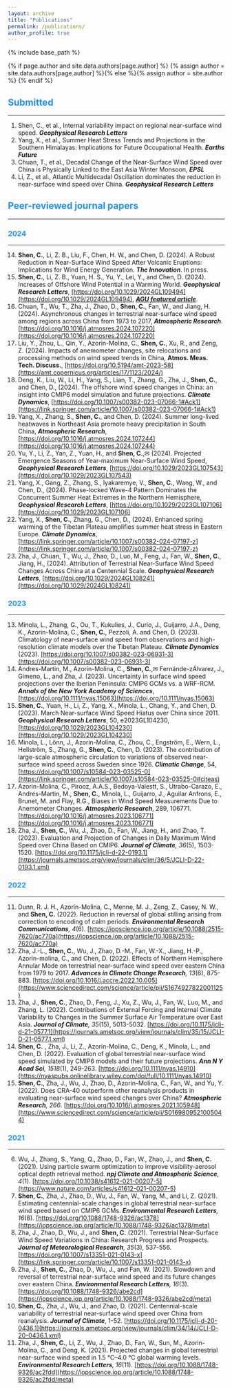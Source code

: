```yaml
---
layout: archive
title: "Publications"
permalink: /publications/
author_profile: true
---
```

{% include base_path %}

{% if page.author and site.data.authors[page.author] %}
  {% assign author = site.data.authors[page.author] %}{% else %}{% assign author = site.author %}
{% endif %}

## <span style="color:#1E90FF">Submitted</span>
------
1. Shen, C., et al., Internal variability impact on regional near-surface wind speed. _**Geophysical Research Letters**_
4. Yang, X., et al., Summer Heat Stress Trends and Projections in the Southern Himalayas: Implications for Future Occupational Health. _**Earths Future**_
5. Chuan, T., et al., Decadal Change of the Near-Surface Wind Speed over China is Physically Linked to the East Asia Winter Monsoon, _**EPSL**_
6. Li, Z., et al., Atlantic Multidecadal Oscillation dominates the reduction in near-surface wind speed over China. _**Geophysical Research Letters**_

## <span style="color:#1E90FF">Peer-reviewed journal papers</span>
------
### <span style="color:#1E90FF">2024</span> 
------
14. **Shen, C.**, Li, Z. B., Liu, F., Chen, H. W., and Chen, D. (2024). A Robust Reduction in Near-Surface Wind Speed After Volcanic Eruptions: Implications for Wind Energy Generation. _**The Innovation**_. In press.
15. **Shen, C.**, Li, Z. B., Yuan, H. S., Yu, Y., Lei, Y., and Chen, D. (2024). Increases of Offshore Wind Potential in a Warming World. _**Geophysical Research Letters**_, [https://doi.org/10.1029/2024GL109494](https://doi.org/10.1029/2024GL109494), [_**AGU featured article**_](https://news.agu.org/8-7-24-warmer-climates-could-mean-more-wind-power/).
16. Chuan, T., Wu, T., Zha, J., Zhao, D., **Shen, C.**, Fan, W., and Jiang, H. (2024). Asynchronous changes in terrestrial near-surface wind speed among regions across China from 1973 to 2017, _**Atmospheric Research**_. [https://doi.org/10.1016/j.atmosres.2024.107220](https://doi.org/10.1016/j.atmosres.2024.107220)
17. Liu, Y., Zhou, L., Qin, Y., Azorin-Molina, C., **Shen, C.**, Xu, R., and Zeng, Z. (2024). Impacts of anemometer changes, site relocations and processing methods on wind speed trends in China, **Atmos. Meas. Tech. Discuss.**, [https://doi.org/10.5194/amt-2023-58](https://amt.copernicus.org/articles/17/1123/2024/)
18. Deng, K., Liu, W., Li, H., Yang, S., Lian, T., Zhang, G., Zha, J., **Shen, C.**, and Chen, D., (2024). The offshore wind speed changes in China: an insight into CMIP6 model simulation and future projections. _**Climate Dynamics**_, [https://doi.org/10.1007/s00382-023-07066-1#Ack1](https://link.springer.com/article/10.1007/s00382-023-07066-1#Ack1)
19. Yang, X., Zhang, S., **Shen, C.**, and Chen, D. (2024). Summer long-lived heatwaves in Northeast Asia promote heavy precipitation in South China, _**Atmospheric Research**_, [https://doi.org/10.1016/j.atmosres.2024.107244](https://doi.org/10.1016/j.atmosres.2024.107244)
20. Yu, Y., Li, Z., Yan, Z., Yuan, H., and **Shen, C.**,✉ (2024). Projected Emergence Seasons of Year-maximum Near-Surface Wind Speed,  _**Geophysical Research Letters**_, [https://doi.org/10.1029/2023GL107543](https://doi.org/10.1029/2023GL107543)
21. Yang, X., Gang, Z., Zhang, S., Iyakaremye, V., **Shen, C.**, Wang, W., and Chen, D., (2024). Phase-locked Wave-4 Pattern Dominates the Concurrent Summer Heat Extremes in the Northern Hemisphere,  _**Geophysical Research Letters**_, [https://doi.org/10.1029/2023GL107106](https://doi.org/10.1029/2023GL107106)
22. Yang, X., **Shen, C.**, Zhang, G., Chen, D., (2024). Enhanced spring warming of the Tibetan Plateau amplifies summer heat stress in Eastern Europe. _**Climate Dynamics**_, [https://link.springer.com/article/10.1007/s00382-024-07197-z](https://link.springer.com/article/10.1007/s00382-024-07197-z)
23. Zha, J., Chuan, T., Wu, J., Zhao, D., Luo, M., Feng, J., Fan, W., **Shen, C.**, Jiang, H., (2024). Attribution of Terrestrial Near-Surface Wind Speed Changes Across China at a Centennial Scale. _**Geophysical Research Letters**_, [https://doi.org/10.1029/2024GL108241](https://doi.org/10.1029/2024GL108241)


### <span style="color:#1E90FF">2023</span> 
------
13. Minola, L., Zhang, G., Ou, T., Kukulies, J., Curio, J., Guijarro, J.A., Deng, K., Azorin-Molina, C., **Shen, C.**, Pezzoli, A. and Chen, D. (2023). Climatology of near-surface wind speed from observations and high-resolution climate models over the Tibetan Plateau. _**Climate Dynamics**_ (2023). [https://doi.org/10.1007/s00382-023-06931-3](https://doi.org/10.1007/s00382-023-06931-3)
14. Andres-Martin, M., Azorin-Molina, C., **Shen, C.**,✉ Fernánde-zÁlvarez, J., Gimeno, L., and Zha, J. (2023). Uncertainty in surface wind speed projections over the Iberian Peninsula: CMIP6 GCMs vs. a WRF-RCM.  _**Annals of the New York Academy of Sciences**_, [https://doi.org/10.1111/nyas.15063](https://doi.org/10.1111/nyas.15063)
15. **Shen, C.**, Yuan, H., Li, Z., Yang, X., Minola, L., Chang, Y., and Chen, D. (2023). March Near-surface Wind Speed Hiatus over China since 2011. _**Geophysical Research Letters**_, 50, e2023GL104230, [https://doi.org/10.1029/2023GL104230](https://doi.org/10.1029/2023GL104230)
16. Minola, L., Lönn, J., Azorin-Molina, C., Zhou, C., Engström, E., Wern, L., Hellström, S., Zhang, G., **Shen, C.**, Chen, D. (2023). The contribution of large-scale atmospheric circulation to variations of observed near-surface wind speed across Sweden since 1926. _**Climatic Change**_, 54, [https://doi.org/10.1007/s10584-023-03525-0](https://link.springer.com/article/10.1007/s10584-023-03525-0#citeas)
17. Azorin-Molina, C., Pirooz, A.A.S., Bedoya-Valestt, S., Utrabo-Carazo, E., Andres-Martin, M.,  **Shen, C.**, Minola, L., Guijarro, J., Aguilar Anfrons, E., Brunet, M. and Flay, R.G., Biases in Wind Speed Measurements Due to Anemometer Changes. _**Atmospheric Research**_, 289, 106771. [https://doi.org/10.1016/j.atmosres.2023.106771](https://doi.org/10.1016/j.atmosres.2023.106771)
18. Zha, J., **Shen, C.**, Wu, J., Zhao, D., Fan, W., Jiang, H., and Zhao, T. (2023). Evaluation and Projection of Changes in Daily Maximum Wind Speed over China Based on CMIP6. _**Journal of Climate**, 36_(5), 1503-1520. [https://doi.org/10.1175/jcli-d-22-0193.1](https://journals.ametsoc.org/view/journals/clim/36/5/JCLI-D-22-0193.1.xml)

### <span style="color:#1E90FF">2022</span>
------
11. Dunn, R. J. H., Azorin-Molina, C., Menne, M. J., Zeng, Z., Casey, N. W., and **Shen, C.** (2022). Reduction in reversal of global stilling arising from correction to encoding of calm periods. _**Environmental Research Communications**, 4_(6). [https://iopscience.iop.org/article/10.1088/2515-7620/ac770a](https://iopscience.iop.org/article/10.1088/2515-7620/ac770a)
10. Zha, J.-L., **Shen, C.**, Wu, J., Zhao, D.-M., Fan, W.-X., Jiang, H.-P., Azorin-molina, C., and Chen, D. (2022). Effects of Northern Hemisphere Annular Mode on terrestrial near-surface wind speed over eastern China from 1979 to 2017. _**Advances in Climate Change Research**, 13_(6), 875-883. [https://doi.org/10.1016/j.accre.2022.10.005](https://www.sciencedirect.com/science/article/pii/S1674927822001125)
9. Zha, J., **Shen, C.**, Zhao, D., Feng, J., Xu, Z., Wu, J., Fan, W., Luo, M., and Zhang, L. (2022). Contributions of External Forcing and Internal Climate Variability to Changes in the Summer Surface Air Temperature over East Asia. _**Journal of Climate**, 35_(15), 5013-5032. [https://doi.org/10.1175/jcli-d-21-0577.1](https://journals.ametsoc.org/view/journals/clim/35/15/JCLI-D-21-0577.1.xml)
8. **Shen, C.** , Zha, J., Li, Z., Azorin-Molina, C., Deng, K., Minola, L., and Chen, D. (2022). Evaluation of global terrestrial near-surface wind speed simulated by CMIP6 models and their future projections. _**Ann N Y Acad Sci**, 1518_(1), 249-263. [https://doi.org/10.1111/nyas.14910](https://nyaspubs.onlinelibrary.wiley.com/doi/full/10.1111/nyas.14910)
7. **Shen, C.**, Zha, J., Wu, J., Zhao, D., Azorin-Molina, C., Fan, W., and Yu, Y. (2022). Does CRA-40 outperform other reanalysis products in evaluating near-surface wind speed changes over China? _**Atmospheric Research**, 266_. [https://doi.org/10.1016/j.atmosres.2021.105948](https://www.sciencedirect.com/science/article/pii/S0169809521005044)

### <span style="color:#1E90FF">2021</span>
------
6. Wu, J., Zhang, S., Yang, Q., Zhao, D., Fan, W., Zhao, J., and **Shen, C.** (2021). Using particle swarm optimization to improve visibility-aerosol optical depth retrieval method. _**npj Climate and Atmospheric Science**, 4_(1). [https://doi.org/10.1038/s41612-021-00207-5](https://www.nature.com/articles/s41612-021-00207-5)
5. **Shen, C.**, Zha, J., Zhao, D., Wu, J., Fan, W., Yang, M., and Li, Z. (2021). Estimating centennial-scale changes in global terrestrial near-surface wind speed based on CMIP6 GCMs. _**Environmental Research Letters**, 16_(8). [https://doi.org/10.1088/1748-9326/ac1378](https://iopscience.iop.org/article/10.1088/1748-9326/ac1378/meta)
4. Zha, J., Zhao, D., Wu, J., and **Shen, C.** (2021). Terrestrial Near-Surface Wind Speed Variations in China: Research Progress and Prospects. _**Journal of Meteorological Research**, 35_(3), 537-556. [https://doi.org/10.1007/s13351-021-0143-x](https://link.springer.com/article/10.1007/s13351-021-0143-x)
3. Zha, J., **Shen, C.**, Zhao, D., Wu, J., and Fan, W. (2021). Slowdown and reversal of terrestrial near-surface wind speed and its future changes over eastern China. _**Environmental Research Letters**, 16_(3). [https://doi.org/10.1088/1748-9326/abe2cd](https://iopscience.iop.org/article/10.1088/1748-9326/abe2cd/meta)
2. **Shen, C.**, Zha, J., Wu, J., and Zhao, D. (2021). Centennial-scale variability of terrestrial near-surface wind speed over China from reanalysis. _**Journal of Climate**_, 1-52. [https://doi.org/10.1175/jcli-d-20-0436.1](https://journals.ametsoc.org/view/journals/clim/34/14/JCLI-D-20-0436.1.xml)
1. Zha, J., **Shen, C.**, Li, Z., Wu, J., Zhao, D., Fan, W., Sun, M., Azorin-Molina, C., and Deng, K. (2021). Projected changes in global terrestrial near-surface wind speed in 1.5 °C–4.0 °C global warming levels. _**Environmental Research Letters**, 16_(11). [https://doi.org/10.1088/1748-9326/ac2fdd](https://iopscience.iop.org/article/10.1088/1748-9326/ac2fdd/meta)


<style>
hr:nth-of-type(1) {
 border-color: #1E90FF !important;
}
hr:nth-of-type(2) {
 border-color: #1E90FF !important;
}
hr:nth-of-type(3) {
 border-color: #1E90FF !important;
}
hr:nth-of-type(4) {
 border-color: #1E90FF !important;
}
</style>

